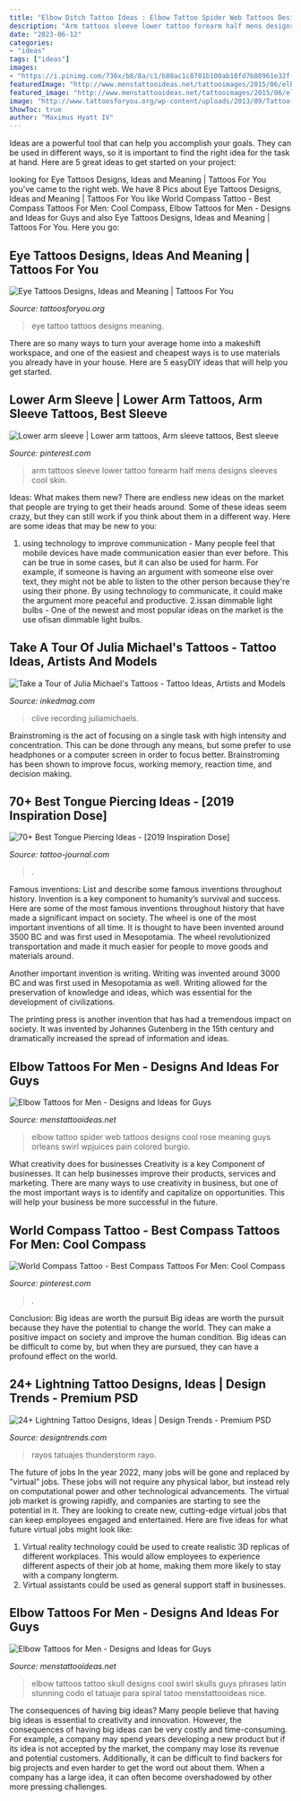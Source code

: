 ```yaml
---
title: "Elbow Ditch Tattoo Ideas : Elbow Tattoo Spider Web Tattoos Designs Cool Rose Meaning Guys Orleans Swirl Wpjuices Pain Colored Burgio"
description: "Arm tattoos sleeve lower tattoo forearm half mens designs sleeves cool skin"
date: "2023-06-12"
categories:
- "ideas"
tags: ["ideas"]
images:
- "https://i.pinimg.com/736x/b8/8a/c1/b88ac1c8781b100ab18fd7b88961e32f--mens-tattoos-arm-tattoos.jpg"
featuredImage: "http://www.menstattooideas.net/tattooimages/2015/06/elbow-tattoos-32.jpg"
featured_image: "http://www.menstattooideas.net/tattooimages/2015/06/elbow-tattoos-32.jpg"
image: "http://www.tattoosforyou.org/wp-content/uploads/2013/09/Tattoo-Eye-1024x992.jpg"
ShowToc: true
author: "Maximus Hyatt IV"
---
```



Ideas are a powerful tool that can help you accomplish your goals. They can be used in different ways, so it is important to find the right idea for the task at hand. Here are 5 great ideas to get started on your project: 

	

		
looking for Eye Tattoos Designs, Ideas and Meaning | Tattoos For You you've came to the right web. We have 8 Pics about Eye Tattoos Designs, Ideas and Meaning | Tattoos For You like World Compass Tattoo - Best Compass Tattoos For Men: Cool Compass, Elbow Tattoos for Men - Designs and Ideas for Guys and also Eye Tattoos Designs, Ideas and Meaning | Tattoos For You. Here you go:
		
    
## Eye Tattoos Designs, Ideas And Meaning | Tattoos For You

<img loading=lazy src="http://www.tattoosforyou.org/wp-content/uploads/2013/09/Tattoo-Eye-1024x992.jpg" onerror="this.onerror=null;this.src='https://tse1.mm.bing.net/th?id=OIP.rfazcpi8vJJhm_mi5BUAugHaHL&amp;pid=15.1';" alt="Eye Tattoos Designs, Ideas and Meaning | Tattoos For You">

_Source: tattoosforyou.org_

>eye tattoo tattoos designs meaning. 

	

There are so many ways to turn your average home into a makeshift workspace, and one of the easiest and cheapest ways is to use materials you already have in your house. Here are 5 easyDIY ideas that will help you get started.

    
## Lower Arm Sleeve | Lower Arm Tattoos, Arm Sleeve Tattoos, Best Sleeve

<img loading=lazy src="https://i.pinimg.com/736x/b8/8a/c1/b88ac1c8781b100ab18fd7b88961e32f--mens-tattoos-arm-tattoos.jpg" onerror="this.onerror=null;this.src='https://tse2.mm.bing.net/th?id=OIP.rHmMgsNaHrMdJ2JdWemIJgHaJ3&amp;pid=15.1';" alt="Lower arm sleeve | Lower arm tattoos, Arm sleeve tattoos, Best sleeve">

_Source: pinterest.com_

>arm tattoos sleeve lower tattoo forearm half mens designs sleeves cool skin. 

	

Ideas: What makes them new?
There are endless new ideas on the market that people are trying to get their heads around. Some of these ideas seem crazy, but they can still work if you think about them in a different way. Here are some ideas that may be new to you: 
1. using technology to improve communication - Many people feel that mobile devices have made communication easier than ever before. This can be true in some cases, but it can also be used for harm. For example, if someone is having an argument with someone else over text, they might not be able to listen to the other person because they're using their phone. By using technology to communicate, it could make the argument more peaceful and productive. 
2.issan dimmable light bulbs - One of the newest and most popular ideas on the market is the use ofisan dimmable light bulbs.

    
## Take A Tour Of Julia Michael&#039;s Tattoos - Tattoo Ideas, Artists And Models

<img loading=lazy src="https://www.inkedmag.com/.image/c_limit%2Ccs_srgb%2Cfl_progressive%2Cq_auto:good%2Cw_700/MTY4MjgzMjIyOTkwMzk4NjI5/julia-michaels--2019-recording-academy-and-clive-davis-pre-grammy-gala--02-670x1005.jpg" onerror="this.onerror=null;this.src='https://tse1.mm.bing.net/th?id=OIP.9iU2f3V4fR2xl2ZNIz_MswHaLH&amp;pid=15.1';" alt="Take a Tour of Julia Michael&#039;s Tattoos - Tattoo Ideas, Artists and Models">

_Source: inkedmag.com_

>clive recording juliamichaels. 

	

Brainstroming is the act of focusing on a single task with high intensity and concentration. This can be done through any means, but some prefer to use headphones or a computer screen in order to focus better. Brainstroming has been shown to improve focus, working memory, reaction time, and decision making.

    
## 70+ Best Tongue Piercing Ideas - [2019 Inspiration Dose]

<img loading=lazy src="https://tattoo-journal.com/wp-content/uploads/2017/09/Tongue-Piercing-56-768x768.jpg" onerror="this.onerror=null;this.src='https://tse2.mm.bing.net/th?id=OIP.2VdUfmV7dcl0mztCtcM9OwHaHa&amp;pid=15.1';" alt="70+ Best Tongue Piercing Ideas - [2019 Inspiration Dose]">

_Source: tattoo-journal.com_

>. 

	

Famous inventions: List and describe some famous inventions throughout history.
Invention is a key component to humanity’s survival and success. Here are some of the most famous inventions throughout history that have made a significant impact on society.
The wheel is one of the most important inventions of all time. It is thought to have been invented around 3500 BC and was first used in Mesopotamia. The wheel revolutionized transportation and made it much easier for people to move goods and materials around.

Another important invention is writing. Writing was invented around 3000 BC and was first used in Mesopotamia as well. Writing allowed for the preservation of knowledge and ideas, which was essential for the development of civilizations.

The printing press is another invention that has had a tremendous impact on society. It was invented by Johannes Gutenberg in the 15th century and dramatically increased the spread of information and ideas.

    
## Elbow Tattoos For Men - Designs And Ideas For Guys

<img loading=lazy src="http://www.menstattooideas.net/tattooimages/2015/06/elbow-tattoos-32.jpg" onerror="this.onerror=null;this.src='https://tse3.mm.bing.net/th?id=OIP.cpId0z6zpe0jtK3sIQsYsgHaLk&amp;pid=15.1';" alt="Elbow Tattoos for Men - Designs and Ideas for Guys">

_Source: menstattooideas.net_

>elbow tattoo spider web tattoos designs cool rose meaning guys orleans swirl wpjuices pain colored burgio. 

	

What creativity does for businesses
Creativity is a key Component of businesses. It can help businesses improve their products, services and marketing. There are many ways to use creativity in business, but one of the most important ways is to identify and capitalize on opportunities. This will help your business be more successful in the future.

    
## World Compass Tattoo - Best Compass Tattoos For Men: Cool Compass

<img loading=lazy src="https://i.pinimg.com/736x/f2/2a/6e/f22a6e8eeb4a5fc0dc9a9e7bb96ab6de.jpg" onerror="this.onerror=null;this.src='https://tse2.mm.bing.net/th?id=OIP.1rUIedzgUDgshLfj5N49AwHaPZ&amp;pid=15.1';" alt="World Compass Tattoo - Best Compass Tattoos For Men: Cool Compass">

_Source: pinterest.com_

>. 

	

Conclusion: Big ideas are worth the pursuit
Big ideas are worth the pursuit because they have the potential to change the world. They can make a positive impact on society and improve the human condition. Big ideas can be difficult to come by, but when they are pursued, they can have a profound effect on the world.

    
## 24+ Lightning Tattoo Designs, Ideas | Design Trends - Premium PSD

<img loading=lazy src="https://images.designtrends.com/wp-content/uploads/2015/10/06100235/Lightning-Tattoo-Design-On-Tribal.jpg" onerror="this.onerror=null;this.src='https://tse3.mm.bing.net/th?id=OIP.GK9GcfQYzMs2fwfEJd5dvAHaRj&amp;pid=15.1';" alt="24+ Lightning Tattoo Designs, Ideas | Design Trends - Premium PSD">

_Source: designtrends.com_

>rayos tatuajes thunderstorm rayo. 

	

The future of jobs
In the year 2022, many jobs will be gone and replaced by "virtual" jobs. These jobs will not require any physical labor, but instead rely on computational power and other technological advancements. The virtual job market is growing rapidly, and companies are starting to see the potential in it. They are looking to create new, cutting-edge virtual jobs that can keep employees engaged and entertained. Here are five ideas for what future virtual jobs might look like: 
1. Virtual reality technology could be used to create realistic 3D replicas of different workplaces. This would allow employees to experience different aspects of their job at home, making them more likely to stay with a company longterm. 
2. Virtual assistants could be used as general support staff in businesses.

    
## Elbow Tattoos For Men - Designs And Ideas For Guys

<img loading=lazy src="http://www.menstattooideas.net/tattooimages/2015/06/elbow-tattoos-41.jpg" onerror="this.onerror=null;this.src='https://tse2.mm.bing.net/th?id=OIP.u4yEr-r_CATwfpcZ8B4HBwHaMD&amp;pid=15.1';" alt="Elbow Tattoos for Men - Designs and Ideas for Guys">

_Source: menstattooideas.net_

>elbow tattoos tattoo skull designs cool swirl skulls guys phrases latin stunning codo el tatuaje para spiral tatoo menstattooideas nice. 

	

The consequences of having big ideas?
Many people believe that having big ideas is essential to creativity and innovation. However, the consequences of having big ideas can be very costly and time-consuming. For example, a company may spend years developing a new product but if its idea is not accepted by the market, the company may lose its revenue and potential customers. Additionally, it can be difficult to find backers for big projects and even harder to get the word out about them. When a company has a large idea, it can often become overshadowed by other more pressing challenges.


